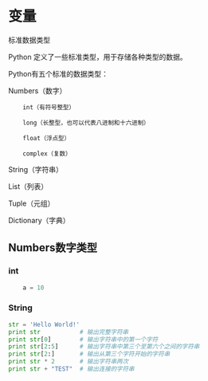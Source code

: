 # 变量
标准数据类型

Python 定义了一些标准类型，用于存储各种类型的数据。

Python有五个标准的数据类型：

Numbers（数字）
        
        int（有符号整型）
           
        long（长整型，也可以代表八进制和十六进制）

        float（浮点型）

        complex（复数）
String（字符串）

List（列表）

Tuple（元组）

Dictionary（字典）

## Numbers数字类型

### int
```python
    a = 10
```

### String
```python
str = 'Hello World!'
print str           # 输出完整字符串
print str[0]        # 输出字符串中的第一个字符
print str[2:5]      # 输出字符串中第三个至第六个之间的字符串
print str[2:]       # 输出从第三个字符开始的字符串
print str * 2       # 输出字符串两次
print str + "TEST"  # 输出连接的字符串
```

